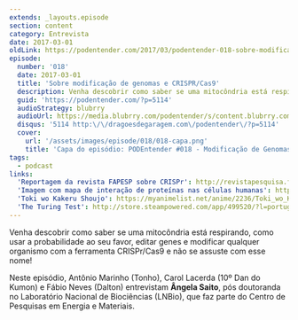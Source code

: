 ```yaml
---
extends: _layouts.episode
section: content
category: Entrevista
date: 2017-03-01
oldLink: https://podentender.com/2017/03/podentender-018-sobre-modificacao-de-genomas-e-crispr-cas9-2.html
episode:
  number: '018'
  date: 2017-03-01
  title: 'Sobre modificação de genomas e CRISPR/Cas9'
  description: Venha descobrir como saber se uma mitocôndria está respirando, como usar a probabilidade ao seu favor, editar genes e modificar qualquer organismo com a ferramenta CRISPr/Cas9 e não se assuste com esse nome!
  guid: 'https://podentender.com/?p=5114'
  audioStrategy: blubrry
  audioUrl: https://media.blubrry.com/podentender/s/content.blubrry.com/podentender/PODEntender_018_CRISPR_e_modificacao_de_genomas.mp3
  disqus: '5114 http:\/\/dragoesdegaragem.com\/podentender\/?p=5114'
  cover:
    url: '/assets/images/episode/018/018-capa.png'
    title: 'Capa do episódio: PODEntender #018 - Modificação de Genomas CRISPR/Cas9 com Angela Saito do Laboratório Nacional de Biociências'
tags:
  - podcast
links:
  'Reportagem da revista FAPESP sobre CRISPr': http://revistapesquisa.fapesp.br/2016/02/19/uma-ferramenta-para-editar-o-dna/
  'Imagem com mapa de interação de proteínas nas células humanas': https://upload.wikimedia.org/wikipedia/commons/thumb/0/03/Human_interactome.jpg/400px-Human_interactome.jpg
  'Toki wo Kakeru Shoujo': https://myanimelist.net/anime/2236/Toki_wo_Kakeru_Shoujo
  'The Turing Test': http://store.steampowered.com/app/499520/?l=portuguese
---
```


Venha descobrir como saber se uma mitocôndria está respirando, como usar a probabilidade ao seu favor,
editar genes e modificar qualquer organismo com a ferramenta CRISPr/Cas9 e não se assuste com esse nome!

Neste episódio, Antônio Marinho (Tonho), Carol Lacerda (10º Dan do Kumon) e Fábio Neves (Dalton)
entrevistam **Ângela Saito**, pós doutoranda no Laboratório Nacional de Biociências (LNBio), que faz parte do
Centro de Pesquisas em Energia e Materiais.
